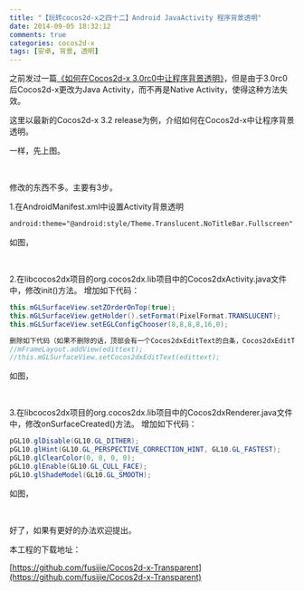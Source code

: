 ```yaml
---
title: "【玩转cocos2d-x之四十二】Android JavaActivity 程序背景透明"
date: 2014-09-05 18:32:12
comments: true
categories: cocos2d-x
tags: [安卓, 背景, 透明]
---
```


之前发过一篇[《如何在Cocos2d-x 3.0rc0中让程序背景透明》](http://www.cocoachina.com/bbs/read.php?tid=196780)，但是由于3.0rc0后Cocos2d-x更改为Java Activity，而不再是Native Activity，使得这种方法失效。

这里以最新的Cocos2d-x 3.2 release为例，介绍如何在Cocos2d-x中让程序背景透明。

<!-- more -->

一样，先上图。

<div align="center"><img src="http://cdn.cocimg.com/bbs/attachment/Fid_41/41_300874_9730e6a12007216.png" alt="" border="0" title="CCAction" /><br></br></div>

修改的东西不多。主要有3步。

1.在AndroidManifest.xml中设置Activity背景透明

``` xml
android:theme="@android:style/Theme.Translucent.NoTitleBar.Fullscreen"
```
如图，

<div align="center"><img src="http://cdn.cocimg.com/bbs/attachment/Fid_41/41_300874_85c2ef59f40166f.png" alt="" border="0" title="CCAction" /><br></br></div>

2.在libcocos2dx项目的org.cocos2dx.lib项目中的Cocos2dxActivity.java文件中，修改init()方法。
增加如下代码：

``` java
this.mGLSurfaceView.setZOrderOnTop(true);
this.mGLSurfaceView.getHolder().setFormat(PixelFormat.TRANSLUCENT);
this.mGLSurfaceView.setEGLConfigChooser(8,8,8,8,16,0);

删除如下代码（如果不删除的话，顶部会有一个Cocos2dxEditText的白条，Cocos2dxEditText封装了EditText，主要用于TextField，如果程序中有使用到它，那建议更换为EditBox）
//mFrameLayout.addView(edittext);
//this.mGLSurfaceView.setCocos2dxEditText(edittext);
```

如图，

<div align="center"><img src="http://cdn.cocimg.com/bbs/attachment/Fid_41/41_300874_8f72035ce3d5c35.png" alt="" border="0" title="CCAction" /><br></br></div>

3.在libcocos2dx项目的org.cocos2dx.lib项目中的Cocos2dxRenderer.java文件中，修改onSurfaceCreated()方法。
增加如下代码：

``` java
pGL10.glDisable(GL10.GL_DITHER);
pGL10.glHint(GL10.GL_PERSPECTIVE_CORRECTION_HINT, GL10.GL_FASTEST);
pGL10.glClearColor(0, 0, 0, 0);
pGL10.glEnable(GL10.GL_CULL_FACE);
pGL10.glShadeModel(GL10.GL_SMOOTH);
```

如图，

<div align="center"><img src="http://cdn.cocimg.com/bbs/attachment/Fid_41/41_300874_9ef377e1b8ed402.png" alt="" border="0" title="CCAction" /><br></br></div>

好了，如果有更好的办法欢迎提出。

本工程的下载地址：

[https://github.com/fusijie/Cocos2d-x-Transparent](https://github.com/fusijie/Cocos2d-x-Transparent)

